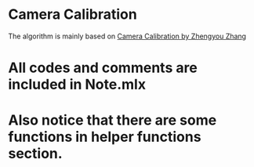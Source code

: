 # Camera Calibration
The algorithm is mainly based on [Camera Calibration by Zhengyou Zhang](/ChapterOnCameraCalibration.pdf)

# All codes and comments are included in Note.mlx
# Also notice that there are some functions in helper functions section.

